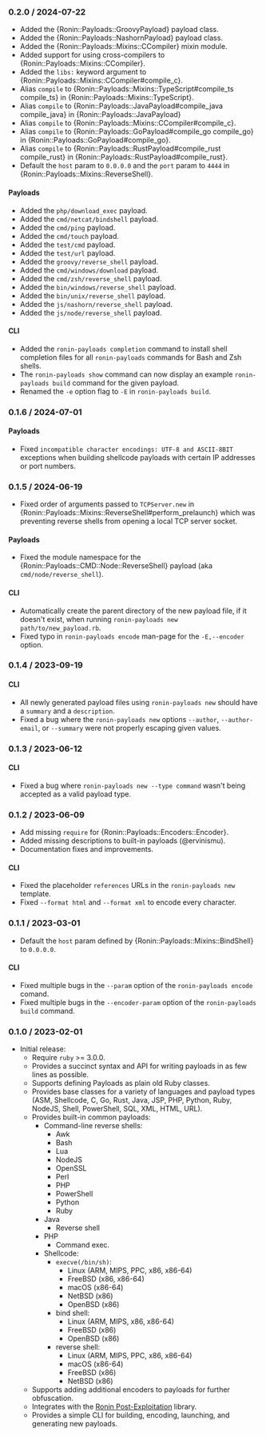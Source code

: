 ### 0.2.0 / 2024-07-22

* Added the {Ronin::Payloads::GroovyPayload} payload class.
* Added the {Ronin::Payloads::NashornPayload} payload class.
* Added the {Ronin::Payloads::Mixins::CCompiler} mixin module.
* Added support for using cross-compilers to
  {Ronin::Payloads::Mixins::CCompiler}.
* Added the `libs:` keyword argument to
  {Ronin::Payloads::Mixins::CCompiler#compile_c}.
* Alias `compile` to {Ronin::Payloads::Mixins::TypeScript#compile_ts compile_ts}
  in {Ronin::Payloads::Mixins::TypeScript}.
* Alias `compile` to {Ronin::Payloads::JavaPayload#compile_java compile_java}
  in {Ronin::Payloads::JavaPayload}
* Alias `compile` to {Ronin::Payloads::Mixins::CCompiler#compile_c}.
* Alias `compile` to {Ronin::Payloads::GoPayload#compile_go compile_go} in
  {Ronin::Payloads::GoPayload#compile_go}.
* Alias `compile` to {Ronin::Payloads::RustPayload#compile_rust compile_rust} in
  {Ronin::Payloads::RustPayload#compile_rust}.
* Default the `host` param to `0.0.0.0` and the `port` param to `4444` in
  {Ronin::Payloads::Mixins::ReverseShell}.

#### Payloads

* Added the `php/download_exec` payload.
* Added the `cmd/netcat/bindshell` payload.
* Added the `cmd/ping` payload.
* Added the `cmd/touch` payload.
* Added the `test/cmd` payload.
* Added the `test/url` payload.
* Added the `groovy/reverse_shell` payload.
* Added the `cmd/windows/download` payload.
* Added the `cmd/zsh/reverse_shell` payload.
* Added the `bin/windows/reverse_shell` payload.
* Added the `bin/unix/reverse_shell` payload.
* Added the `js/nashorn/reverse_shell` payload.
* Added the `js/node/reverse_shell` payload.

#### CLI

* Added the `ronin-payloads completion` command to install shell completion
  files for all `ronin-payloads` commands for Bash and Zsh shells.
* The `ronin-payloads show` command can now display an example
  `ronin-payloads build` command for the given payload.
* Renamed the `-e` option flag to `-E` in `ronin-payloads build`.

### 0.1.6 / 2024-07-01

#### Payloads

* Fixed `incompatible character encodings: UTF-8 and ASCII-8BIT` exceptions when
  building shellcode payloads with certain IP addresses or port numbers.

### 0.1.5 / 2024-06-19

* Fixed order of arguments passed to `TCPServer.new` in
  {Ronin::Payloads::Mixins::ReverseShell#perform_prelaunch} which was preventing
  reverse shells from opening a local TCP server socket.

#### Payloads

* Fixed the module namespace for the {Ronin::Payloads::CMD::Node::ReverseShell}
  payload (aka `cmd/node/reverse_shell`).

#### CLI

* Automatically create the parent directory of the new payload file,
  if it doesn't exist, when running `ronin-payloads new path/to/new_payload.rb`.
* Fixed typo in `ronin-payloads encode` man-page for the `-E,--encoder` option.

### 0.1.4 / 2023-09-19

#### CLI

* All newly generated payload files using `ronin-payloads new` should have a
  `summary` and a `description`.
* Fixed a bug where the `ronin-payloads new` options `--author`,
  `--author-email`, or `--summary` were not properly escaping given values.

### 0.1.3 / 2023-06-12

#### CLI 

* Fixed a bug where `ronin-payloads new --type command`  wasn't being accepted
  as a valid payload type.

### 0.1.2 / 2023-06-09

* Add missing `require` for {Ronin::Payloads::Encoders::Encoder}.
* Added missing descriptions to built-in payloads (@ervinismu).
* Documentation fixes and improvements.

#### CLI

* Fixed the placeholder `references` URLs in the `ronin-payloads new` template.
* Fixed `--format html` and `--format xml` to encode every character.

### 0.1.1 / 2023-03-01

* Default the `host` param defined by {Ronin::Payloads::Mixins::BindShell} to
  `0.0.0.0`.

#### CLI

* Fixed multiple bugs in the `--param` option of the `ronin-payloads encode`
  comand.
* Fixed multiple bugs in the `--encoder-param` option of
  the `ronin-payloads build` command.

### 0.1.0 / 2023-02-01

* Initial release:
  * Require `ruby` >= 3.0.0.
  * Provides a succinct syntax and API for writing payloads in as few lines as
    possible.
  * Supports defining Payloads as plain old Ruby classes.
  * Provides base classes for a variety of languages and payload types
   (ASM, Shellcode, C, Go, Rust, Java, JSP, PHP, Python, Ruby, NodeJS, Shell,
    PowerShell, SQL, XML, HTML, URL).
  * Provides built-in common payloads:
    * Command-line reverse shells:
      * Awk
      * Bash
      * Lua
      * NodeJS
      * OpenSSL
      * Perl
      * PHP
      * PowerShell
      * Python
      * Ruby
    * Java
      * Reverse shell
    * PHP
      * Command exec.
    * Shellcode:
      * `execve(/bin/sh)`:
        * Linux (ARM, MIPS, PPC, x86, x86-64)
        * FreeBSD (x86, x86-64)
        * macOS (x86-64)
        * NetBSD (x86)
        * OpenBSD (x86)
      * bind shell:
        * Linux (ARM, MIPS, x86, x86-64)
        * FreeBSD (x86)
        * OpenBSD (x86)
      * reverse shell:
        * Linux (ARM, MIPS, PPC, x86, x86-64)
        * macOS (x86-64)
        * FreeBSD (x86)
        * NetBSD (x86)
  * Supports adding additional encoders to payloads for further obfuscation.
  * Integrates with the [Ronin Post-Exploitation][ronin-post_ex] library.
  * Provides a simple CLI for building, encoding, launching, and generating new
    payloads.

[ronin-post_ex]: https://github.com/ronin-rb/ronin-post_ex#readme
